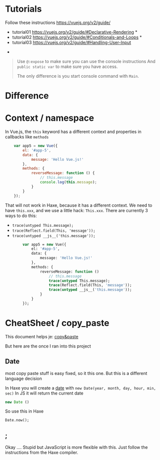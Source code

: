 # Tutorials

Follow these instructions <https://vuejs.org/v2/guide/>


- tutorial01 <https://vuejs.org/v2/guide/#Declarative-Rendering> *
- tutorial02 <https://vuejs.org/v2/guide/#Conditionals-and-Loops> *
- tutorial03 <https://vuejs.org/v2/guide/#Handling-User-Input>


*
> Use `@:expose` to make sure you can use the console instructions
> And `public static var` to make sure you have access.
>
> The only difference is you start console command with `Main`.

# Difference


# Context / namespace
In Vue.js, the `this` keyword has a different context and properties in callbacks like `methods`

```js
	var app5 = new Vue({
		el: '#app-5',
		data: {
			message: 'Hello Vue.js!'
		},
		methods: {
			reverseMessage: function () {
				// this.message
				console.log(this.message);
			}
		}
	});
```

That will not work in Haxe, because it has a different context.
We need to have `this.xxx`, and we use a little hack: `This.xxx`.
There are currently 3 ways to do this:

- `trace(untyped This.message);`
- `trace(Reflect.field(This, 'message'));`
- `trace(untyped __js__('this.message'));`

```haxe
		var app5 = new Vue({
			el: '#app-5',
			data: {
				message: 'Hello Vue.js!'
			},
			methods: {
				reverseMessage: function ()
					// this.message
					trace(untyped This.message);
					trace(Reflect.field(This, 'message'));
					trace(untyped __js__('this.message'));
				}
			}
		});

```


# CheatSheet / copy_paste

This document helps je: [copy&paste](https://github.com/MatthijsKamstra/haxejs/blob/master/haxejs/copy_paste.md)

But here are the once I ran into this project


## Date

most copy paste stuff is easy fixed, so it this one.
But this is a different language decision

In Haxe you will create a [date](http://api.haxe.org/Date.html) with `new Date(year, month, day, hour, min, sec)`
In JS it will return the current date

```js
new Date ()
```

So use this in Haxe

```haxe
Date.now();
```



## ;

Okay .... Stupid but JavaScript is more flexible with this. Just follow the instructions from the Haxe compiler.